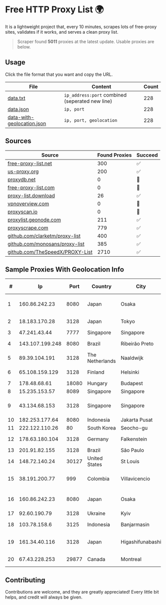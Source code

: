 
# Free HTTP Proxy List 🌍

It is a lightweight project that, every 10 minutes, scrapes lots of free-proxy sites, validates if it works, and serves a clean proxy list.


> Scraper found **5011** proxies at the latest update. Usable proxies are below.

## Usage

Click the file format that you want and copy the URL.


|File|Content|Count|
|----|-------|-----|
|[data.txt](https://raw.githubusercontent.com/themiralay/Proxy-List-World/master/data.txt)|`ip_address:port` combined (seperated new line)|228|
|[data.json](https://raw.githubusercontent.com/themiralay/Proxy-List-World/master/data.json)|`ip, port`|228|
|[data-with-geolocation.json](https://raw.githubusercontent.com/themiralay/Proxy-List-World/master/data-with-geolocation.json)|`ip, port, geolocation`|228|

## Sources

|Source|Found Proxies|Succeed|
|------|-------------|-------|
|[free-proxy-list.net](https://free-proxy-list.net)|300|✅|
|[us-proxy.org](https://www.us-proxy.org)|200|✅|
|[proxydb.net](http://proxydb.net)|0|🚫|
|[free-proxy-list.com](https://free-proxy-list.com/?page=&port=&type%5B%5D=http&type%5B%5D=https&up_time=0&search=Search)|0|🚫|
|[proxy-list.download](https://www.proxy-list.download/HTTP)|26|✅|
|[vpnoverview.com](https://vpnoverview.com/privacy/anonymous-browsing/free-proxy-servers)|0|🚫|
|[proxyscan.io](https://www.proxyscan.io)|0|🚫|
|[proxylist.geonode.com](https://proxylist.geonode.com/api/proxy-list?limit=300&page=1&sort_by=lastChecked&sort_type=desc&protocols=http,https)|211|✅|
|[proxyscrape.com](https://api.proxyscrape.com/v2/?request=displayproxies&protocol=http&timeout=10000&country=all&ssl=all&anonymity=all)|779|✅|
|[github.com/clarketm/proxy-list](https://raw.githubusercontent.com/clarketm/proxy-list/master/proxy-list-raw.txt)|400|✅|
|[github.com/monosans/proxy-list](https://raw.githubusercontent.com/monosans/proxy-list/main/proxies/http.txt)|385|✅|
|[github.com/TheSpeedX/PROXY-List](https://raw.githubusercontent.com/TheSpeedX/PROXY-List/master/http.txt)|2710|✅|


## Sample Proxies With Geolocation Info

|#|Ip|Port|Country|City|Internet Service Provider|
|-|--|----|-------|----|-------------------------|
|1|160.86.242.23|8080|Japan|Osaka|Sony Network Communications Inc|
|2|18.183.170.28|3128|Japan|Tokyo|Amazon Technologies Inc.|
|3|47.241.43.44|7777|Singapore|Singapore|Alibaba Cloud LLC|
|4|143.107.199.248|8080|Brazil|Ribeirão Preto|Universidade De SAO Paulo|
|5|89.39.104.191|3128|The Netherlands|Naaldwijk|WorldStream B.V.|
|6|65.108.159.129|3128|Finland|Helsinki|Hetzner Online GmbH|
|7|178.48.68.61|18080|Hungary|Budapest|UPC|
|8|15.235.153.57|8089|Singapore|Singapore|OVH Hosting|
|9|43.134.68.153|3128|Singapore|Singapore|Shenzhen Tencent Computer Systems Company Limited|
|10|182.253.177.64|8080|Indonesia|Jakarta Pusat|BIZNET|
|11|222.122.110.26|80|South Korea|Seocho-gu|Korea Telecom|
|12|178.63.180.104|3128|Germany|Falkenstein|Hetzner Online GmbH|
|13|201.91.82.155|3128|Brazil|São Paulo|Vivo|
|14|148.72.140.24|30127|United States|St Louis|GoDaddy.com|
|15|38.191.200.77|999|Colombia|Villavicencio|Hola Telecomunicacines Colombia S.A.S|
|16|160.86.242.23|8080|Japan|Osaka|Sony Network Communications Inc|
|17|92.60.190.79|3128|Ukraine|Kyiv|Load.me sp. z o. o.|
|18|103.78.158.6|3125|Indonesia|Banjarmasin|PT Global Jaringan Borneo|
|19|161.34.40.116|3128|Japan|Higashifunabashi|NTT PC Communications, Inc.|
|20|67.43.228.253|29877|Canada|Montreal|GloboTech Communications|



## Contributing

Contributions are welcome, and they are greatly appreciated! Every
little bit helps, and credit will always be given.

